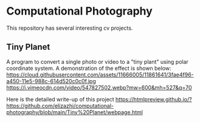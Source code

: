 # Computational Photography
This repository has several interesting cv projects. 

## Tiny Planet
A program to convert a single photo or video to a "tiny plant" using polar coordinate system. A demonstration of the effect is shown below:
https://cloud.githubusercontent.com/assets/11666005/11861641/3fae4f96-a450-11e5-988c-614d520c0c0f.jpg
https://i.vimeocdn.com/video/547827502.webp?mw=600&mh=527&q=70

Here is the detailed write-up of this project
https://htmlpreview.github.io/?https://github.com/elizazhi/computational-photography/blob/main/Tiny%20Planet/webpage.html
